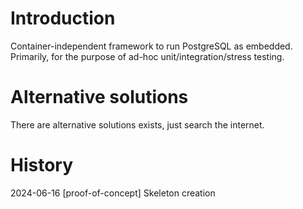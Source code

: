 # Introduction
Container-independent framework to run PostgreSQL as embedded. Primarily, for the purpose of ad-hoc unit/integration/stress testing.

# Alternative solutions
There are alternative solutions exists, just search the internet.

# History
2024-06-16 [proof-of-concept] Skeleton creation
